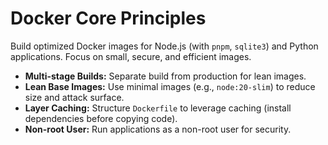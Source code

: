 # Docker Core Principles

Build optimized Docker images for Node.js (with `pnpm`, `sqlite3`) and Python applications. Focus on small, secure, and efficient images.

* **Multi-stage Builds:** Separate build from production for lean images.
* **Lean Base Images:** Use minimal images (e.g., `node:20-slim`) to reduce size and attack surface.
* **Layer Caching:** Structure `Dockerfile` to leverage caching (install dependencies before copying code).
* **Non-root User:** Run applications as a non-root user for security.
